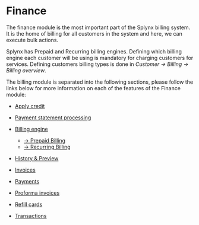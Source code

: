 Finance
=======

The finance module is the most important part of the Splynx billing system. It is the home of billing for all customers in the system and here, we can execute bulk actions.

Splynx has Prepaid and Recurring billing engines. Defining which billing engine each customer will be using is mandatory for charging customers for services. Defining customers billing types is done in _Customer → Billing → Billing overview_.

The billing module is separated into the following sections, please follow the links below for more information on each of the features of the Finance module:


  * [ Apply credit](finance/apply_credit/apply_credit.md)

  * [ Payment statement processing](finance/payment_statement_processing/payment_statement_processing.md)

  * [ Billing engine](finance/billing_engine/billing_engine.md)
    * [→ Prepaid Billing](finance/billing_engine/prepaid_billing/prepaid_billing.md)
    * [→ Recurring Billing](finance/billing_engine/recurring_billing/recurring_billing.md)

  * [ History & Preview](finance/history_and_preview/history_and_preview.md)

  * [ Invoices](finance/invoices/invoices.md)

  * [ Payments](finance/payments/payments.md)

  * [ Proforma invoices](finance/proforma_invoices/proforma_invoices.md)

  * [ Refill cards](finance/refill_cards/refill_cards.md)

  * [ Transactions](finance/transactions/transactions.md)
